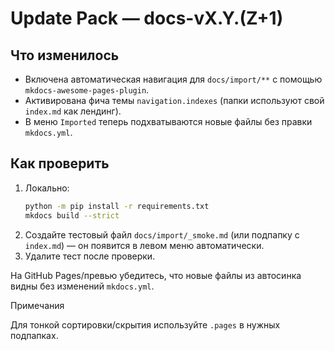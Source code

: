 # Update Pack — docs-vX.Y.(Z+1)

## Что изменилось
- Включена автоматическая навигация для `docs/import/**` с помощью `mkdocs-awesome-pages-plugin`.
- Активирована фича темы `navigation.indexes` (папки используют свой `index.md` как лендинг).
- В меню `Imported` теперь подхватываются новые файлы без правки `mkdocs.yml`.

## Как проверить
1) Локально:
   ```bash
   python -m pip install -r requirements.txt
   mkdocs build --strict
   ```
2) Создайте тестовый файл `docs/import/_smoke.md` (или подпапку c `index.md`) — он появится в левом меню автоматически.
3) Удалите тест после проверки.

На GitHub Pages/превью убедитесь, что новые файлы из автосинка видны без изменений `mkdocs.yml`.

Примечания

Для тонкой сортировки/скрытия используйте `.pages` в нужных подпапках.
